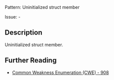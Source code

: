 Pattern: Uninitialized struct member

Issue: -

## Description

Uninitialized struct member.

## Further Reading

* [Common Weakness Enumeration (CWE) - 908](https://cwe.mitre.org/data/definitions/908.html)